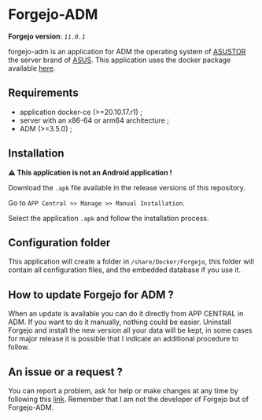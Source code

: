 # Forgejo-ADM

__Forgejo version__: _`11.0.1`_

forgejo-adm is an application for ADM the operating system of [ASUSTOR](https://www.asustor.com/) the server brand of [ASUS](https://www.asus.com/).
This application uses the docker package available [here](https://codeberg.org/forgejo/forgejo).

## Requirements

- application docker-ce (>=20.10.17.r1) ;
- server with an x86-64 or arm64 architecture ;
- ADM (>=3.5.0) ;

## Installation

__:warning: This application is not an Android application !__

Download the `.apk` file available in the release versions
of this repository.

Go to `APP Central >> Manage >> Manual Installation`.

Select the application `.apk` and follow the installation process.

## Configuration folder

This application will create a folder in `/share/Docker/Forgejo`, this folder will contain all configuration files, and the embedded database if you use it.

## How to update Forgejo for ADM ?

When an update is available you can do it directly from APP CENTRAL in ADM. If you want to do it manually, nothing could be easier. Uninstall Forgejo and install the new version all your data will be kept, in some cases for major release it is possible that I indicate an additional procedure to follow.

## An issue or a request ?

You can report a problem, ask for help or make changes at any time by following this [link](https://github.com/Mr4Mike4/forgejo-adm/issues/new). Remember that I am not the developer of Forgejo but of Forgejo-ADM.